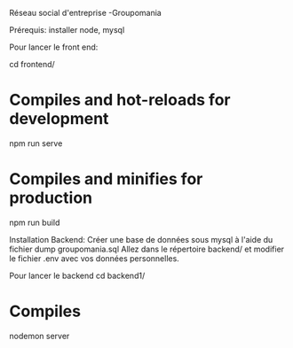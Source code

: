Réseau social d'entreprise -Groupomania


Prérequis:
installer node, mysql

Pour lancer le front end:

cd frontend/

# Compiles and hot-reloads for development
npm run serve

# Compiles and minifies for production
npm run build

Installation Backend:
Créer une base de données sous mysql à l'aide du fichier dump groupomania.sql
Allez dans le répertoire backend/ et modifier le fichier .env avec vos données personnelles.

Pour lancer le backend
cd backend1/

# Compiles 
nodemon server
